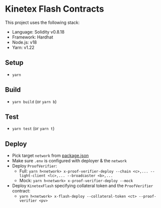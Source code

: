 # Kinetex Flash Contracts

This project uses the following stack:

- Language: Solidity v0.8.18
- Framework: Hardhat
- Node.js: v18
- Yarn: v1.22

## Setup

* `yarn`

## Build

* `yarn build` (or `yarn b`)

## Test

* `yarn test` (or `yarn t`)

## Deploy

* Pick target `network` from [package.json](./package.json)
* Make sure `.env` is configured with deployer & the `network`
* Deploy `ProofVerifier`:
  * Full: `yarn h<network> x-proof-verifier-deploy --chain <c>,... --light-client <lc>,... --broadcaster <b>,...`
  * Mock: `yarn h<network> x-proof-verifier-deploy --mock`
* Deploy `KinetexFlash` specifying collateral token and the `ProofVerifier` contract:
  * `yarn h<network> x-flash-deploy --collateral-token <ct> --proof-verifier <pv>`
